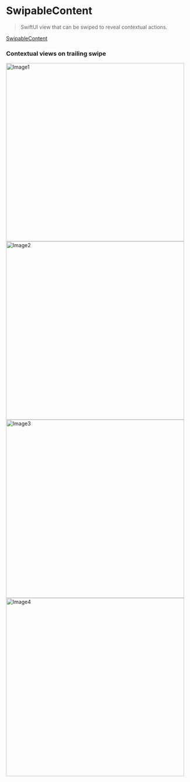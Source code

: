 # SwipableContent

> SwiftUI view that can be swiped to reveal contextual actions.

[SwipableContent](https://github.com/SudSharma/SwipableContent)

### Contextual views on trailing swipe

<img width="487" alt="Image1" src="https://user-images.githubusercontent.com/9262361/100411152-c1e70c80-3025-11eb-9c5b-06ff58d58dc3.png">
<img width="487" alt="Image2" src="https://user-images.githubusercontent.com/9262361/100411160-cad7de00-3025-11eb-9e8a-d2938ba622b4.png">
<img width="487" alt="Image3" src="https://user-images.githubusercontent.com/9262361/100411164-ce6b6500-3025-11eb-9a86-573f55718240.png">
<img width="487" alt="Image4" src="https://user-images.githubusercontent.com/9262361/100411166-cf03fb80-3025-11eb-9fd7-a089a43efdd4.png">
